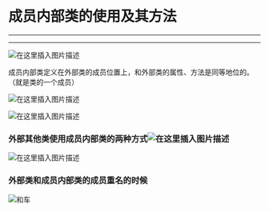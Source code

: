﻿# 成员内部类的使用及其方法
---
---


![在这里插入图片描述](https://img-blog.csdnimg.cn/f095100df0094c5c8b9a4d21e1c8cedc.png?x-oss-process=image/watermark,type_ZHJvaWRzYW5zZmFsbGJhY2s,shadow_50,text_Q1NETiBATkpVU1RaSkM=,size_20,color_FFFFFF,t_70,g_se,x_16)

成员内部类定义在外部类的成员位置上，和外部类的属性、方法是同等地位的。（就是类的一个成员）

![在这里插入图片描述](https://img-blog.csdnimg.cn/a1ec710e560840db8a91e8e227a28556.png?x-oss-process=image/watermark,type_ZHJvaWRzYW5zZmFsbGJhY2s,shadow_50,text_Q1NETiBATkpVU1RaSkM=,size_20,color_FFFFFF,t_70,g_se,x_16)


![在这里插入图片描述](https://img-blog.csdnimg.cn/63741da3513f4c7583c09aa29d3da9d5.png?x-oss-process=image/watermark,type_ZHJvaWRzYW5zZmFsbGJhY2s,shadow_50,text_Q1NETiBATkpVU1RaSkM=,size_20,color_FFFFFF,t_70,g_se,x_16)

### 外部其他类使用成员内部类的两种方式![在这里插入图片描述](https://img-blog.csdnimg.cn/e8f2d8d1cf644e7c887c297b6949af2c.png?x-oss-process=image/watermark,type_ZHJvaWRzYW5zZmFsbGJhY2s,shadow_50,text_Q1NETiBATkpVU1RaSkM=,size_20,color_FFFFFF,t_70,g_se,x_16)
![在这里插入图片描述](https://img-blog.csdnimg.cn/fa8954b5cd7648d887fec7036279708c.png?x-oss-process=image/watermark,type_ZHJvaWRzYW5zZmFsbGJhY2s,shadow_50,text_Q1NETiBATkpVU1RaSkM=,size_20,color_FFFFFF,t_70,g_se,x_16)
### 外部类和成员内部类的成员重名的时候
![和车](https://img-blog.csdnimg.cn/ad757a2aa10b4a4fb5b469c88048d536.png?x-oss-process=image/watermark,type_ZHJvaWRzYW5zZmFsbGJhY2s,shadow_50,text_Q1NETiBATkpVU1RaSkM=,size_20,color_FFFFFF,t_70,g_se,x_16)

